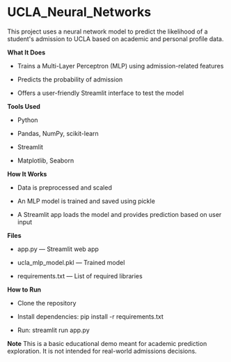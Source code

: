 # UCLA_Neural_Networks

This project uses a neural network model to predict the likelihood of a student's admission to UCLA based on academic and personal profile data.

**What It Does**

- Trains a Multi-Layer Perceptron (MLP) using admission-related features

- Predicts the probability of admission

- Offers a user-friendly Streamlit interface to test the model

**Tools Used**

- Python

- Pandas, NumPy, scikit-learn

- Streamlit

- Matplotlib, Seaborn

**How It Works**

- Data is preprocessed and scaled

- An MLP model is trained and saved using pickle

- A Streamlit app loads the model and provides prediction based on user input

**Files**

- app.py — Streamlit web app

- ucla_mlp_model.pkl — Trained model

- requirements.txt — List of required libraries

**How to Run**

- Clone the repository

- Install dependencies: pip install -r requirements.txt

- Run: streamlit run app.py

**Note**
This is a basic educational demo meant for academic prediction exploration. It is not intended for real-world admissions decisions.
